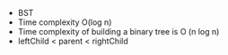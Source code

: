 - BST
- Time complexity O(log n)
- Time complexity of building a binary tree is O (n log n)
-  leftChild < parent < rightChild 
